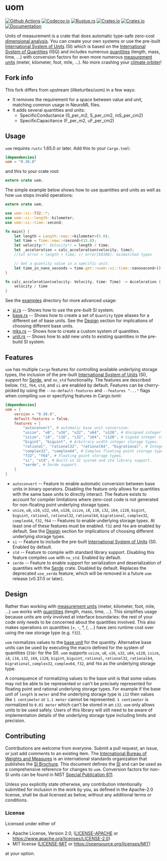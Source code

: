 uom
===
[![Github Actions](https://img.shields.io/github/actions/workflow/status/iliekturtles/uom/ci-full-test-suite.yml?branch=master)](https://github.com/iliekturtles/uom/actions)
[![Codecov.io](https://img.shields.io/codecov/c/github/iliekturtles/uom/master)](https://codecov.io/gh/iliekturtles/uom)
[![Rustup.rs](https://img.shields.io/badge/rustc-1.65.0%2B-orange.svg)](https://rustup.rs/)
[![Crates.io](https://img.shields.io/crates/v/uom.svg)](https://crates.io/crates/uom)
[![Crates.io](https://img.shields.io/crates/l/uom.svg)](https://crates.io/crates/uom)
[![Documentation](https://img.shields.io/badge/documentation-docs.rs-blue.svg)](https://docs.rs/uom)

Units of measurement is a crate that does automatic type-safe zero-cost
[dimensional analysis][analysis]. You can create your own systems or use the pre-built
[International System of Units][si] (SI) which is based on the
[International System of Quantities][isq] (ISQ) and includes numerous [quantities][quantity]
(length, mass, time, ...) with conversion factors for even more numerous
[measurement units][measurement] (meter, kilometer, foot, mile, ...). No more crashing your
[climate orbiter][orbiter]!

[analysis]: https://en.wikipedia.org/wiki/Dimensional_analysis
[si]: https://jcgm.bipm.org/vim/en/1.16.html
[isq]: https://jcgm.bipm.org/vim/en/1.6.html
[quantity]: https://jcgm.bipm.org/vim/en/1.1.html
[measurement]: https://jcgm.bipm.org/vim/en/1.9.html
[orbiter]: https://en.wikipedia.org/wiki/Mars_Climate_Orbiter

## Fork info

This fork differs from upstream (iliketurtles/uom) in a few ways:
 - It removes the requirement for a space between value and unit, matching
   common usage in NeuroML files.
 - It adds several quantities and units:
   - SpecificConductance (S_per_m2, S_per_cm2, mS_per_cm2)
   - SpecificCapacitance (F_per_m2, uF_per_cm2)

## Usage
`uom` requires `rustc` 1.65.0 or later. Add this to your `Cargo.toml`:

```toml
[dependencies]
uom = "0.36.0"
```

and this to your crate root:

```rust
extern crate uom;
```

The simple example below shows how to use quantities and units as well as how `uom` stops invalid
operations:

```rust
extern crate uom;

use uom::si::f32::*;
use uom::si::length::kilometer;
use uom::si::time::second;

fn main() {
    let length = Length::new::<kilometer>(5.0);
    let time = Time::new::<second>(15.0);
    let velocity/*: Velocity*/ = length / time;
    let _acceleration = calc_acceleration(velocity, time);
    //let error = length + time; // error[E0308]: mismatched types

    // Get a quantity value in a specific unit.
    let time_in_nano_seconds = time.get::<uom::si::time::nanosecond>();
}

fn calc_acceleration(velocity: Velocity, time: Time) -> Acceleration {
    velocity / time
}
```

See the [examples](examples) directory for more advanced usage:

 * [si.rs](examples/si.rs) -- Shows how to use the pre-built SI system.
 * [base.rs](examples/base.rs) -- Shows how to create a set of `Quantity` type aliases for a
   different set of base units. See the [Design](#design) section for implications of choosing
   different base units.
 * [mks.rs](examples/mks.rs) -- Shows how to create a custom system of quantities.
 * [unit.rs](examples/unit.rs) -- Shows how to add new units to existing quantities in the
   pre-build SI system.

## Features
`uom` has multiple `Cargo` features for controlling available underlying storage types, the
inclusion of the pre-built [International System of Units][si] (SI), support for [Serde][serde],
and `no_std` functionality. The features are described below. `f32`, `f64`, `std`, and `si` are
enabled by default. Features can be cherry-picked by using the `--no-default-features` and
`--features "..."` flags when compiling `uom` or specifying features in Cargo.toml:

```toml
[dependencies]
uom = {
    version = "0.36.0",
    default-features = false,
    features = [
        "autoconvert", # automatic base unit conversion.
        "usize", "u8", "u16", "u32", "u64", "u128", # Unsigned integer storage types.
        "isize", "i8", "i16", "i32", "i64", "i128", # Signed integer storage types.
        "bigint", "biguint", # Arbitrary width integer storage types.
        "rational", "rational32", "rational64", "bigrational", # Integer ratio storage types.
        "complex32", "complex64", # Complex floating point storage types.
        "f32", "f64", # Floating point storage types.
        "si", "std", # Built-in SI system and std library support.
        "serde", # Serde support.
    ]
}
```

 * `autoconvert` -- Feature to enable automatic conversion between base units in binary operators.
   Disabling the feature only allows for quantities with the same base units to directly interact.
   The feature exists to account for compiler limitations where zero-cost code is not generated for
   non-floating point underlying storage types.
 * `usize`, `u8`, `u16`, `u32`, `u64`, `u128`, `isize`, `i8`, `i16`, `i32`, `i64`, `i128`, `bigint`,
   `biguint`, `rational`, `rational32`, `rational64`, `bigrational`, `complex32`, `complex64`,
   `f32`, `f64` -- Features to enable underlying storage types. At least one of these features must
   be enabled. `f32` and `f64` are enabled by default. See the [Design](#design) section for
   implications of choosing different underlying storage types.
 * `si` -- Feature to include the pre-built [International System of Units][si] (SI). Enabled by
   default.
 * `std` -- Feature to compile with standard library support. Disabling this feature compiles `uom`
   with `no_std`. Enabled by default.
 * `serde` -- Feature to enable support for serialization and deserialization of quantities with the
   [Serde][serde] crate. Disabled by default. Replaces the deprecated `use_serde` feature, which will
   be removed in a future `uom` release (v0.37.0 or later).

[si]: https://jcgm.bipm.org/vim/en/1.16.html
[serde]: https://serde.rs/

## Design
Rather than working with [measurement units](https://jcgm.bipm.org/vim/en/1.9.html) (meter,
kilometer, foot, mile, ...) `uom` works with [quantities](https://jcgm.bipm.org/vim/en/1.1.html)
(length, mass, time, ...). This simplifies usage because units are only involved at interface
boundaries: the rest of your code only needs to be concerned about the quantities involved. This
also makes operations on quantities (+, -, \*, /, ...) have zero runtime cost over using the raw
storage type (e.g. `f32`).

`uom` normalizes values to the [base unit](https://jcgm.bipm.org/vim/en/1.10.html) for the quantity.
Alternative base units can be used by executing the macro defined for the system of quantities
(`ISQ!` for the SI). `uom` supports `usize`, `u8`, `u16`, `u32`, `u64`, `u128`, `isize`, `i8`,
`i16`, `i32`, `i64`, `i128`, `bigint`, `biguint`, `rational`, `rational32`, `rational64`,
`bigrational`, `complex32`, `complex64`, `f32`, and `f64` as the underlying storage type.

A consequence of normalizing values to the base unit is that some values may not be able to be
represented or can't be precisely represented for floating point and rational underlying storage
types. For example if the base unit of `length` is `meter` and the underlying storage type is `i32`
then values like `1 centimeter` or `1.1 meter` cannot be represented. `1 centimeter` is normalized
to `0.01 meter` which can't be stored in an `i32`. `uom` only allows units to be used safely. Users
of this library will still need to be aware of implementation details of the underlying storage type
including limits and precision.

## Contributing
Contributions are welcome from everyone. Submit a pull request, an issue, or just add comments to an
existing item. The [International Bureau of Weights and Measures][BIPM] is an international
standards organization that publishes the [SI Brochure][brochure]. This document defines the [SI]
and can be used as a comprehensive reference for changes to `uom`. Conversion factors for non-SI
units can be found in NIST [Special Publication 811][nist811].

Unless you explicitly state otherwise, any contribution intentionally submitted for inclusion in
the work by you, as defined in the Apache-2.0 license, shall be dual licensed as below, without any
additional terms or conditions.

### License
Licensed under either of

 * Apache License, Version 2.0, ([LICENSE-APACHE](LICENSE-APACHE) or
   <https://www.apache.org/licenses/LICENSE-2.0>)
 * MIT license ([LICENSE-MIT](LICENSE-MIT) or <https://opensource.org/licenses/MIT>)

at your option.

[BIPM]: https://www.bipm.org/en/about-us/
[brochure]: https://www.bipm.org/en/publications/si-brochure/
[si]: https://jcgm.bipm.org/vim/en/1.16.html
[nist811]: https://www.nist.gov/pml/nist-guide-si-appendix-b9-factors-units-listed-kind-quantity-or-field-science
